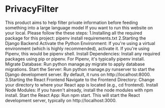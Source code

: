 # PrivacyFilter
This product aims to help filter private information before feeding something into a large language model
If you want to run this website on your local. Please follow the these steps:
1.Installing all the required package for this project:
pipenv install requirements.txt
2.Starting the Django Backend
Activate the Python Environment: If you're using a virtual environment (which is highly recommended), activate it. If you're using Pipenv, this would be pipenv shell.
Install Dependencies: Install any required packages using pip or pipenv. For Pipenv, it's typically pipenv install.
Migrate Database: Run python manage.py migrate to apply database migrations.
Start the Server: Run python manage.py runserver to start the Django development server. By default, it runs on http://localhost:8000.
3.Starting the React Frontend
Navigate to the Frontend Directory: Change your directory to where your React app is located (e.g., cd frontend).
Install Node Modules: If you haven't already, install the node modules with npm install.
Start the React App: Run npm start. This will start the React development server, typically on http://localhost:3000.
